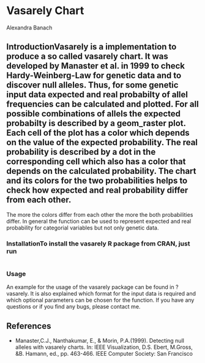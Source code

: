 # Vasarely Chart

Alexandra Banach

## IntroductionVasarely is a implementation to produce a so called vasarely chart. It was developed by Manaster et al. in 1999 to check Hardy-Weinberg-Law for genetic data and to discover null alleles. Thus, for some genetic input data expected and real probabilty of allel frequencies can be calculated and plotted. For all possible combinations of allels the expected probabilty is described by a geom_raster plot. Each cell of the plot has a color which depends on the value of the expected probability. The real probability is described by a dot in the corresponding cell which also has a color that depends on the calculated probability. The chart and its colors for the two probabilities helps to check how expected and real probability differ from each other.

 The more the colors differ from each other the more the both probabilities differ. In general the function can be used to represent expected and real probability for categorial variables but not only genetic data.

### InstallationTo install the vasarely R package from CRAN, just run

```install.packages("vasarely")
```

### Usage

An example for the usage of the vasarely package can be found in ?vasarely. It is also explained which format for the input data is required and which optional parameters can be chosen for the function. If you have any questions or if you find any bugs, please contact me. 

## References

* Manaster,C.J., Nanthakumar, E., & Morin, P.A.(1999). Detecting null alleles with vasarely charts. In: IEEE Visualization, D.S. Ebert, M.Gross, &B. Hamann, ed., pp. 463-466. IEEE Computer Society: San Francisco
